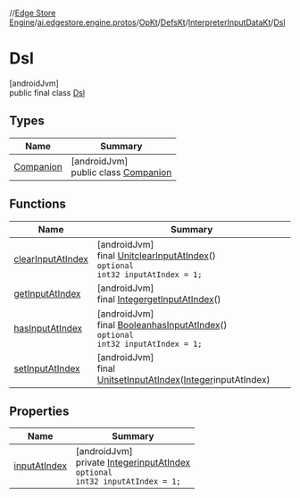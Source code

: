 //[Edge Store Engine](../../../../../../index.md)/[ai.edgestore.engine.protos](../../../../index.md)/[OpKt](../../../index.md)/[DefsKt](../../index.md)/[InterpreterInputDataKt](../index.md)/[Dsl](index.md)

# Dsl

[androidJvm]\
public final class [Dsl](index.md)

## Types

| Name | Summary |
|---|---|
| [Companion](-companion/index.md) | [androidJvm]<br>public class [Companion](-companion/index.md) |

## Functions

| Name | Summary |
|---|---|
| [clearInputAtIndex](clear-input-at-index.md) | [androidJvm]<br>final [Unit](https://kotlinlang.org/api/latest/jvm/stdlib/kotlin/-unit/index.html)[clearInputAtIndex](clear-input-at-index.md)()<br><code>optional int32 inputAtIndex = 1;</code> |
| [getInputAtIndex](get-input-at-index.md) | [androidJvm]<br>final [Integer](https://developer.android.com/reference/kotlin/java/lang/Integer.html)[getInputAtIndex](get-input-at-index.md)() |
| [hasInputAtIndex](has-input-at-index.md) | [androidJvm]<br>final [Boolean](https://developer.android.com/reference/kotlin/java/lang/Boolean.html)[hasInputAtIndex](has-input-at-index.md)()<br><code>optional int32 inputAtIndex = 1;</code> |
| [setInputAtIndex](set-input-at-index.md) | [androidJvm]<br>final [Unit](https://kotlinlang.org/api/latest/jvm/stdlib/kotlin/-unit/index.html)[setInputAtIndex](set-input-at-index.md)([Integer](https://developer.android.com/reference/kotlin/java/lang/Integer.html)inputAtIndex) |

## Properties

| Name | Summary |
|---|---|
| [inputAtIndex](index.md#1448249830%2FProperties%2F-89531115) | [androidJvm]<br>private [Integer](https://developer.android.com/reference/kotlin/java/lang/Integer.html)[inputAtIndex](index.md#1448249830%2FProperties%2F-89531115)<br><code>optional int32 inputAtIndex = 1;</code> |
